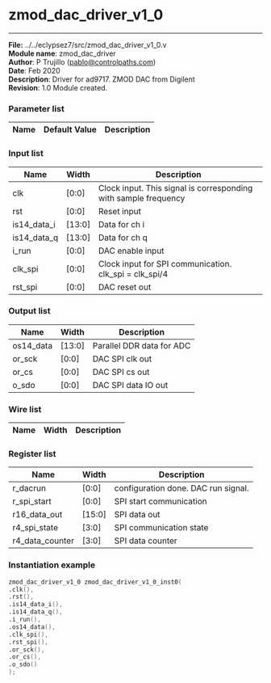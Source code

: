 #  zmod_dac_driver_v1_0
 --- 
 **File:** ../../eclypsez7/src/zmod_dac_driver_v1_0.v  
**Module name**\: zmod_dac_driver  
**Author**\: P Trujillo (pablo@controlpaths.com\)  
**Date**\: Feb 2020  
**Description**\: Driver for ad9717. ZMOD DAC from Digilent  
**Revision**\: 1.0 Module created.  
### Parameter list  
|**Name**|**Default Value**|**Description**|  
|-|-|-|  
      
### Input list  
|**Name**|**Width**|**Description**|  
|-|-|-|  
|clk|[0:0]|Clock input. This signal is corresponding with sample frequency|  
|rst|[0:0]|Reset input|  
|is14_data_i|[13:0]|Data for ch i|  
|is14_data_q|[13:0]|Data for ch q|  
|i_run|[0:0]|DAC enable input|  
|clk_spi|[0:0]|Clock input for SPI communication. clk_spi = clk_spi/4|  
|rst_spi|[0:0]|DAC reset out|  
      
### Output list  
|**Name**|**Width**|**Description**|  
|-|-|-|  
|os14_data|[13:0]|Parallel DDR data for ADC|  
|or_sck|[0:0]|DAC SPI clk out|  
|or_cs|[0:0]|DAC SPI cs out|  
|o_sdo|[0:0]|DAC SPI data IO out|  
      
### Wire list  
|**Name**|**Width**|**Description**|  
|-|-|-|  
      
### Register list  
|**Name**|**Width**|**Description**|  
|-|-|-|  
|r_dacrun|[0:0]|configuration done. DAC run signal.|  
|r_spi_start|[0:0]|SPI start communication|  
|r16_data_out|[15:0]|SPI data out|  
|r4_spi_state|[3:0]|SPI communication state|  
|r4_data_counter|[3:0]|SPI data counter|  
      
### Instantiation example 
 ```verilog   
zmod_dac_driver_v1_0 zmod_dac_driver_v1_0_inst0(  
.clk(),  
.rst(),  
.is14_data_i(),  
.is14_data_q(),  
.i_run(),  
.os14_data(),  
.clk_spi(),  
.rst_spi(),  
.or_sck(),  
.or_cs(),  
.o_sdo()   
);   
```
